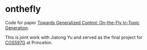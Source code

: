 # onthefly

Code for paper [Towards Generalized Control: On-the-Fly In-Topic Generation](https://tinyurl.com/onthefly-paper).

This is joint work with Jiatong Yu and served as the final project for [COS597G](https://www.cs.princeton.edu/courses/archive/fall22/cos597G/) at Princeton.
